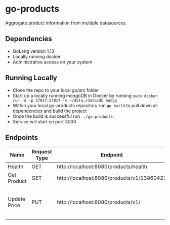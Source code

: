 # go-products
Aggregate product information from multiple datasources.

## Dependencies
- GoLang version 1.13
- Locally running docker
- Administrative access on your system

## Running Locally
- Clone the repo to your local go/src folder
- Start up a locally running mongoDB in Docker by running `sudo docker run -d -p 27017:27017 -v ~/data:/data/db mongo`
- Within your local go-products repository run `go build` to pull down all dependencies and build the project
- Once the build is successful run ` ./go-products`
- Service will start on port 3000

## Endpoints
| Name         | Request Type | Endpoint                                   | Request Body                                                  |
|--------------|--------------|--------------------------------------------|---------------------------------------------------------------|
| Health       | GET          | http://localhost:8080/products/health      |                                                               |
| Get Product  | GET          | http://localhost:8080/products/v1/13860423 |                                                               |
| Update Price | PUT          | http://localhost:8080/products/v1/         | {"id": "13860423","current_price": {"value": 5.00,"currency_code": "USD"} } |


